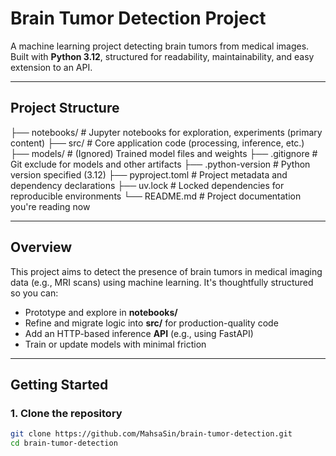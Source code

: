 # Brain Tumor Detection Project

A machine learning project detecting brain tumors from medical images.  
Built with **Python 3.12**, structured for readability, maintainability, and easy extension to an API.

---

## Project Structure

├── notebooks/ # Jupyter notebooks for exploration, experiments (primary content)
├── src/ # Core application code (processing, inference, etc.)
├── models/ # (Ignored) Trained model files and weights
├── .gitignore # Git exclude for models and other artifacts
├── .python-version # Python version specified (3.12)
├── pyproject.toml # Project metadata and dependency declarations
├── uv.lock # Locked dependencies for reproducible environments
└── README.md # Project documentation you're reading now


---

## Overview

This project aims to detect the presence of brain tumors in medical imaging data (e.g., MRI scans) using machine learning. It's thoughtfully structured so you can:

- Prototype and explore in **notebooks/**  
- Refine and migrate logic into **src/** for production-quality code  
- Add an HTTP-based inference **API** (e.g., using FastAPI)  
- Train or update models with minimal friction

---

## Getting Started

### 1. Clone the repository

```bash
git clone https://github.com/MahsaSin/brain-tumor-detection.git
cd brain-tumor-detection
